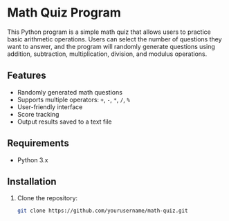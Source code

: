 # Math Quiz Program

This Python program is a simple math quiz that allows users to practice basic arithmetic operations. Users can select the number of questions they want to answer, and the program will randomly generate questions using addition, subtraction, multiplication, division, and modulus operations.

## Features

- Randomly generated math questions
- Supports multiple operators: `+`, `-`, `*`, `/`, `%`
- User-friendly interface
- Score tracking
- Output results saved to a text file

## Requirements

- Python 3.x

## Installation

1. Clone the repository:
   ```bash
   git clone https://github.com/yourusername/math-quiz.git

